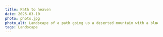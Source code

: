 ```yaml
---
title: Path to heaven
date: 2025-03-10
photo: photo.jpg
photo_alt: Landscape of a path going up a deserted mountain with a blue sky
tags: Landscape
---
```

